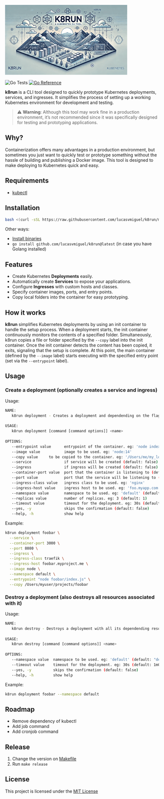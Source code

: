 ![k8run Logo](docs/logo.png)

![Go Tests](https://github.com/lucasvmiguel/k8run/actions/workflows/ci.yml/badge.svg)
[![Go Reference](https://pkg.go.dev/badge/github.com/lucasvmiguel/k8run.svg)](https://pkg.go.dev/github.com/lucasvmiguel/k8run)


**k8run** is a CLI tool designed to quickly prototype Kubernetes deployments, services, and ingresses. It simplifies the process of setting up a working Kubernetes environment for development and testing.

> ⚠️ **Warning**: Although this tool may work fine in a production environment, it’s not recommended since it was specifically designed for testing and prototyping applications.

## Why?

Containerization offers many advantages in a production environment, but sometimes you just want to quickly test or prototype something without the hassle of building and publishing a Docker image. This tool is designed to make deploying to Kubernetes quick and easy.

## Requirements

* [kubectl](https://kubernetes.io/docs/reference/kubectl/)

## Installation

```bash
bash <(curl -sSL https://raw.githubusercontent.com/lucasvmiguel/k8run/main/install.sh)
```

Other ways:

* [Install binaries](https://github.com/lucasvmiguel/k8run/releases)
* `go install github.com/lucasvmiguel/k8run@latest` (in case you have Golang installed)

## Features
- Create Kubernetes **Deployments** easily.
- Automatically create **Services** to expose your applications.
- Configure **Ingresses** with custom hosts and classes.
- Specify container images, ports, and entry points.
- Copy local folders into the container for easy prototyping.

## How it works

**k8run** simplifies Kubernetes deployments by using an init container to handle the setup process. When a deployment starts, the init container continuously monitors the contents of a specified folder. Simultaneously, k8run copies a file or folder specified by the `--copy` label into the init container. Once the init container detects the content has been copied, it exits, signaling that the setup is complete. At this point, the main container (defined by the `--image` label) starts executing with the specified entry point (set via the `--entrypoint` label).

## Usage

### Create a deployment (optionally creates a service and ingress)

Usage:

```bash
NAME:
   k8run deployment - Creates a deployment and dependending on the flags, a service and ingress

USAGE:
   k8run deployment [command [command options]] <name>

OPTIONS:
   --entrypoint value      entrypoint of the container. eg: 'node index.js'
   --image value           image to be used. eg: 'node:14'
   --copy value     to be copied to the container. eg: '/Users/me/my_local_folder_to_copy'
   --service               if service will be created (default: false)
   --ingress               if ingress will be created (default: false)
   --container-port value  port that the container is listening to (default: 0)
   --port value            port that the service will be listening to (default: 0)
   --ingress-class value   ingress class to be used. eg: 'nginx'
   --ingress-host value    ingress host to be used. eg: 'foo.myapp.com'
   --namespace value       namespace to be used. eg: 'default' (default: "default")
   --replicas value        number of replicas. eg: 3 (default: 1)
   --timeout value         timeout for the deployment. eg: 30s (default: 30s)
   --yes, -y               skips the confirmation (default: false)
   --help, -h              show help
```

Example:

```bash
k8run deployment foobar \
  --service \
  --container-port 3000 \
  --port 8080 \
  --ingress \
  --ingress-class traefik \
  --ingress-host foobar.myproject.me \
  --image node \
  --namespace default \
  --entrypoint "node foobar/index.js" \
  --copy /Users/myuser/projects/foobar
```

### Destroy a deployment (also destroys all resources associated with it)

Usage:

```bash
NAME:
   k8run destroy - Destroys a deployment with all its dependending resources

USAGE:
   k8run destroy [command [command options]] <name>

OPTIONS:
   --namespace value  namespace to be used. eg: 'default' (default: "default")
   --timeout value    timeout for the deployment. eg: 30s (default: 1m0s)
   --yes, -y          skips the confirmation (default: false)
   --help, -h         show help
```

Example:

```bash
k8run deployment foobar --namespace default
```


## Roadmap

* Remove dependency of kubectl
* Add job command
* Add cronjob command

## Release

1. Change the version on [Makefile](Makefile)
2. Run `make release`

## License

This project is licensed under the [MIT License](LICENSE)